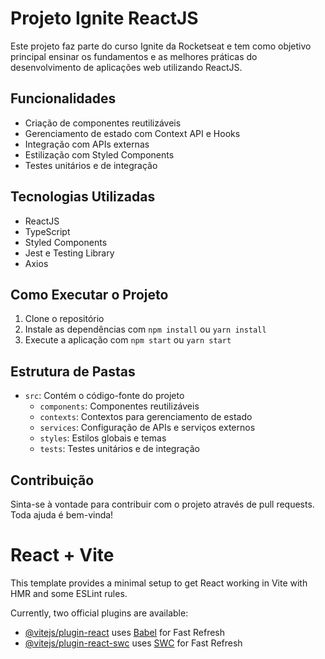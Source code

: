# Projeto Ignite ReactJS

Este projeto faz parte do curso Ignite da Rocketseat e tem como objetivo principal ensinar os fundamentos e as melhores práticas do desenvolvimento de aplicações web utilizando ReactJS.

## Funcionalidades

- Criação de componentes reutilizáveis
- Gerenciamento de estado com Context API e Hooks
- Integração com APIs externas
- Estilização com Styled Components
- Testes unitários e de integração

## Tecnologias Utilizadas

- ReactJS
- TypeScript
- Styled Components
- Jest e Testing Library
- Axios

## Como Executar o Projeto

1. Clone o repositório
2. Instale as dependências com `npm install` ou `yarn install`
3. Execute a aplicação com `npm start` ou `yarn start`

## Estrutura de Pastas

- `src`: Contém o código-fonte do projeto
  - `components`: Componentes reutilizáveis
  - `contexts`: Contextos para gerenciamento de estado
  - `services`: Configuração de APIs e serviços externos
  - `styles`: Estilos globais e temas
  - `tests`: Testes unitários e de integração

## Contribuição

Sinta-se à vontade para contribuir com o projeto através de pull requests. Toda ajuda é bem-vinda!

# React + Vite

This template provides a minimal setup to get React working in Vite with HMR and some ESLint rules.

Currently, two official plugins are available:

- [@vitejs/plugin-react](https://github.com/vitejs/vite-plugin-react/blob/main/packages/plugin-react/README.md) uses [Babel](https://babeljs.io/) for Fast Refresh
- [@vitejs/plugin-react-swc](https://github.com/vitejs/vite-plugin-react-swc) uses [SWC](https://swc.rs/) for Fast Refresh
